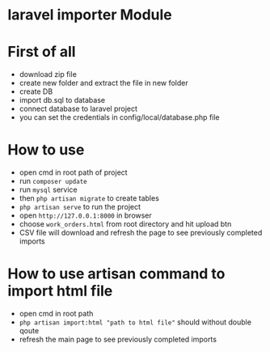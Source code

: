 # laravel importer Module

# First of all

- download zip file 
- create new folder and extract the file in new folder 
- create DB 
- import db.sql to database
- connect database to laravel project
- you can set the credentials in config/local/database.php file

# How to use 
 
- open cmd in root path of project
- run `composer update` 
- run `mysql` service
- then `php artisan migrate` to create tables
- `php artisan serve` to run the project
- open `http://127.0.0.1:8000` in browser
- choose `work_orders.html` from root directory and hit upload btn
- CSV file will download and refresh the page to see previously completed imports



# How to use artisan command to import html file
- open cmd in root path 
- `php artisan import:html "path to html file"` should without double qoute
- refresh the main page to see previously completed imports


